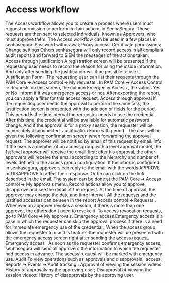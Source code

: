 # Access workflow 

The Access workflow allows you to create a process where users must request permission to perform certain actions in SenhaSegura. These requests are then sent to selected individuals, known as Approvers, who must approve them.
The Access workflow can be used in a few places in senhasegura:
Password withdrawal;
Proxy access;
Certificate permissions;
Change settings
Others
senhasegura will only record access in all compliant audit reports and forward to 
SIEM
 the messages of the actions taken.
Access through justification
A registration screen will be presented if the requesting user needs to record the reason for using the inside information. And only after sending the justification will it be possible to use it.
Justification Form
 
The requesting user can list their requests through the 
PAM Core ➔ Access control ➔ My requests
.
In 
PAM Core ➔ Access Control ➔ Requests
 on this screen, the column 
Emergency Access
, the values 
Yes
 or 
No 
inform if it was emergency access or not. After exporting the report, you can apply a filter for this access request.
Access through approval
If the requesting user needs the approval to perform the same task, the justification screen is presented with the addition of fields for the period. This period is the time interval the requester needs to use the credential.
After this time, the credential will be available for automatic password change. And if the approval is for a proxy session, the requester will be immediately disconnected.
Justification Form with period
 
The user will be given the following confirmation screen when forwarding the approval request.
The approver will be notified by email of this request by email.
Info
If the user is a member of an access group with a level approval model, the 1st level approver will receive the email first; after his approval, the other approvers will receive the email according to the hierarchy and number of levels defined in the access group configuration.
If the inbox is configured in senhasegura, approvers can reply to the email with the words 
APPROVE
 or 
DISAPPROVE
 to affect their response. Or he can click on the link described in the email.
The system can be done at the 
PAM Core ➔ Access control ➔ My approvals
 menu. Record actions allow you to approve, disapprove and see the detail of the request.
At the time of approval, the approver may change the date and time interval.
All the requests and the justified accesses can be seen in the report 
Access control ➔ Requests
.
Whenever an approver revokes a session, if there is more than one approver, the others don't need to revoke it. To access revocation requests, go to 
PAM Core ➔ My approvals.
Emergency access
Emergency access is a case in which the requester can skip the approval process if there is a need for immediate emergency use of the credential. 
When the access group allows the requester to use this feature, the requester will be presented with the emergency access screen right after sending the access request.
Emergency access
 
As soon as the requester confirms emergency access, senhasegura will send all approvers the information to which the requester had access in advance.
The access request will be marked with emergency use.
Audit
To view operations such as 
approvals
 and 
disapprovals
, access: 
Reports ➔ Events ➔ Audit tracking
:
Approval of viewing the session videos:
 History of approvals by the approving user;
Disapproval of viewing the session videos:
 History of disapprovals by the approving user.